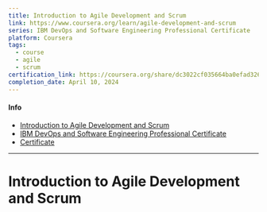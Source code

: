 ```yaml
---
title: Introduction to Agile Development and Scrum
link: https://www.coursera.org/learn/agile-development-and-scrum
series: IBM DevOps and Software Engineering Professional Certificate
platform: Coursera
tags:
  - course
  - agile
  - scrum
certification_link: https://coursera.org/share/dc3022cf035664ba0efad326ccc75552
completion_date: April 10, 2024
---
```


#### Info

- [Introduction to Agile Development and Scrum](https://www.coursera.org/learn/agile-development-and-scrum)
- [IBM DevOps and Software Engineering Professional Certificate](https://www.coursera.org/professional-certificates/devops-and-software-engineering)
- [Certificate](https://coursera.org/share/dc3022cf035664ba0efad326ccc75552)

---

# Introduction to Agile Development and Scrum

